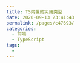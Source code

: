 ```yaml
---
title: TS内置的实用类型
date: 2020-09-13 23:41:43
permalink: /pages/c47693/
categories:
  - 前端
  - TypeScript
tags:
  -
---
```


